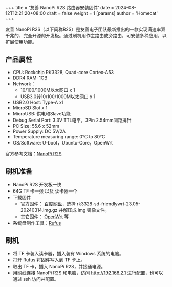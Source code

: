 +++
title = '友善 NanoPi R2S 路由器安装固件'
date = 2024-08-12T12:21:20+08:00
draft = false
weight = 1
[params]
  author = 'Homecat'
+++

友善 NanoPi R2S（以下简称R2S）是友善电子团队最新推出的一款实现满速率双千兆的、完全开源的开发板。通过刷机用作主路由或旁路由，可安装多种应用，以扩展使用功能。

<!--more-->

## 产品属性

- CPU: Rockchip RK3328, Quad-core Cortex-A53
- DDR4 RAM: 1GB
- Network：
  - 10/100/1000M以太网口 x 1
  - USB3.0转10/100/1000M以太网口 x 1
- USB2.0 Host: Type-A x1
- MicroSD Slot x 1
- MicroUSB: 供电和Slave功能
- Debug Serial Port: 3.3V TTL电平，3Pin 2.54mm间距排针
- PC Size: 55.6 x 52mm
- Power Supply: DC 5V/2A
- Temperature measuring range: 0℃ to 80℃
- OS/Software: U-boot，Ubuntu-Core，OpenWrt

官方参考文档：[NanoPi R2S](https://wiki.friendlyelec.com/wiki/index.php/NanoPi_R2S/zh#NanoPi_R2S.E8.B5.84.E6.BA.90.E7.89.B9.E6.80.A7)

## 刷机准备

- NanoPi R2S 开发板一快
- 64G TF 卡一张 以及 读卡器一个
- 下载固件
  - 官方固件： [百度网盘](https://download.friendlyelec.com/NanoPiR2S)，选择 rk3328-sd-friendlywrt-23.05-20240314.img.gz 并解压成 img 镜像文件。
  - 其它固件： [OpenWrt](https://openwrt.org/) 等
- 系统盘制作工具：[Rufus](https://rufus.ie)

## 刷机

- 将 TF 卡装入读卡器，插入装有 Windows 系统的电脑。
- 打开 Rufus 将固件写入到 TF 卡上。
- 取出 TF 卡，插入 NanoPi R2S，并接通电源。
- 用网线连接 NanoPi R2S 和电脑，访问 http://192.168.2.1 进行配置，也可以通过 ssh 访问并配置。



